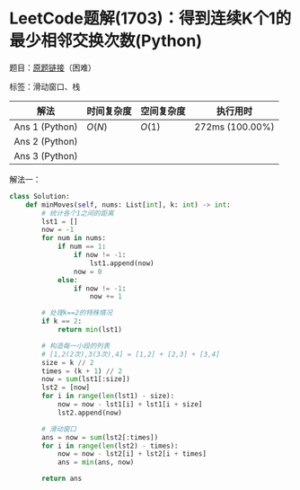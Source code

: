 # LeetCode题解(1703)：得到连续K个1的最少相邻交换次数(Python)

题目：[原题链接](https://leetcode-cn.com/problems/minimum-adjacent-swaps-for-k-consecutive-ones/)（困难）

标签：滑动窗口、栈

| 解法           | 时间复杂度 | 空间复杂度 | 执行用时        |
| -------------- | ---------- | ---------- | --------------- |
| Ans 1 (Python) | $O(N)$     | $O(1)$     | 272ms (100.00%) |
| Ans 2 (Python) |            |            |                 |
| Ans 3 (Python) |            |            |                 |

解法一：

```python
class Solution:
    def minMoves(self, nums: List[int], k: int) -> int:
        # 统计各个1之间的距离
        lst1 = []
        now = -1
        for num in nums:
            if num == 1:
                if now != -1:
                    lst1.append(now)
                now = 0
            else:
                if now != -1:
                    now += 1

        # 处理k==2的特殊情况
        if k == 2:
            return min(lst1)

        # 构造每一小段的列表
        # [1,2(2次),3(3次),4] = [1,2] + [2,3] + [3,4]
        size = k // 2
        times = (k + 1) // 2
        now = sum(lst1[:size])
        lst2 = [now]
        for i in range(len(lst1) - size):
            now = now - lst1[i] + lst1[i + size]
            lst2.append(now)

        # 滑动窗口
        ans = now = sum(lst2[:times])
        for i in range(len(lst2) - times):
            now = now - lst2[i] + lst2[i + times]
            ans = min(ans, now)

        return ans
```


